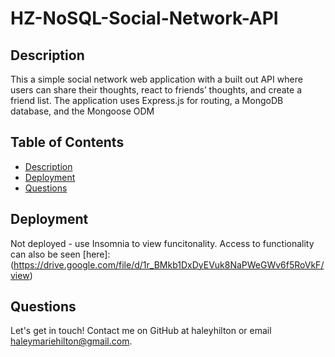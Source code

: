 # HZ-NoSQL-Social-Network-API

## Description
This a simple social network web application with a built out API where users can share their thoughts, react to friends’ thoughts, and create a friend list. The application uses Express.js for routing, a MongoDB database, and the Mongoose ODM

## Table of Contents
* [Description](#general-description)
* [Deployment](#deployment)
* [Questions](#questions)
    

## Deployment
Not deployed - use Insomnia to view funcitonality. Access to functionality can also be seen [here]: (https://drive.google.com/file/d/1r_BMkb1DxDyEVuk8NaPWeGWv6f5RoVkF/view)

## Questions
Let's get in touch!  Contact me on GitHub at haleyhilton or email haleymariehilton@gmail.com.